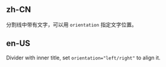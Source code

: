 ## zh-CN

分割线中带有文字，可以用 `orientation` 指定文字位置。

## en-US

Divider with inner title, set `orientation="left/right"` to align it.
